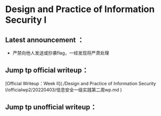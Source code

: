 # Design and Practice of Information Security I

##  Latest announcement ：
- 严禁向他人发送或抄袭flag，一经发现将严肃处理

## Jump tp official writeup：
[Official Writeup：Week Ⅱ](./Design and Practice of Information Security I/officialwp2/20220403/信息安全一级实践第二周wp.md )
 
## Jump tp unofficial writeup：

